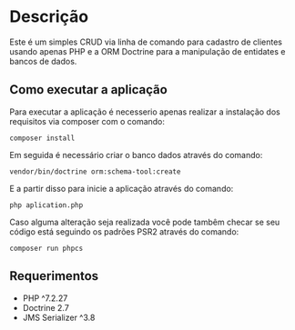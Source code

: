 # Descrição
Este é um simples CRUD via linha de comando para cadastro de clientes 
usando apenas PHP e a ORM Doctrine para a manipulação de entidates e bancos de dados.

## Como executar a aplicação
Para executar a aplicação é necesserio apenas  realizar a instalação dos requisitos via composer com o comando:

```composer install```

Em seguida é necessário criar o banco dados através do comando:

```vendor/bin/doctrine orm:schema-tool:create```

E a partir disso para inicie a aplicação através do comando:

```php aplication.php```

Caso alguma alteração seja realizada você pode tambêm checar se seu código está seguindo 
os padrões PSR2 através do comando:

```composer run phpcs```

## Requerimentos
- PHP ^7.2.27
- Doctrine 2.7
- JMS Serializer ^3.8
